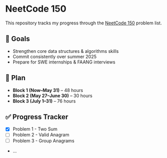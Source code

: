 # NeetCode 150

This repository tracks my progress through the [NeetCode 150](https://neetcode.io/practice) problem list.

## 🎯 Goals
- Strengthen core data structures & algorithms skills
- Commit consistently over summer 2025
- Prepare for SWE internships & FAANG interviews

## 📅 Plan
- **Block 1 (Now–May 31)** – 48 hours
- **Block 2 (May 27–June 30)** – 30 hours
- **Block 3 (July 1–31)** – 76 hours

## ✅ Progress Tracker
- [x] Problem 1 - Two Sum
- [ ] Problem 2 - Valid Anagram
- [ ] Problem 3 - Group Anagrams
- ...
